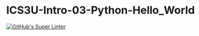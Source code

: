 # ICS3U-Intro-03-Python-Hello_World

[![GitHub's Super Linter](https://github.com/Jedidiah-B/ICS3U-Intro-03-Python-Hello_World/workflows/GitHub's%20Super%20Linter/badge.svg)](https://github.com/Jedidiah-B/ICS3U-Intro-03-Python-Hello_World/actions)
